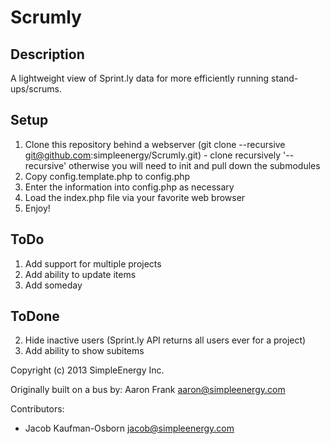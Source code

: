 Scrumly
=======

Description
-----------
A lightweight view of Sprint.ly data for more efficiently running stand-ups/scrums.

Setup
-----
1. Clone this repository behind a webserver (git clone --recursive git@github.com:simpleenergy/Scrumly.git) - clone recursively '--recursive' otherwise you will need to init and pull down the submodules
2. Copy config.template.php to config.php
3. Enter the information into config.php as necessary
4. Load the index.php file via your favorite web browser
5. Enjoy!

ToDo
----
1. Add support for multiple projects
3. Add ability to update items
5. Add someday

ToDone
------
2. Hide inactive users (Sprint.ly API returns all users ever for a project)
4. Add ability to show subitems


Copyright (c) 2013 SimpleEnergy Inc.

Originally built on a bus by: Aaron Frank <aaron@simpleenergy.com>

Contributors:
 - Jacob Kaufman-Osborn <jacob@simpleenergy.com>

